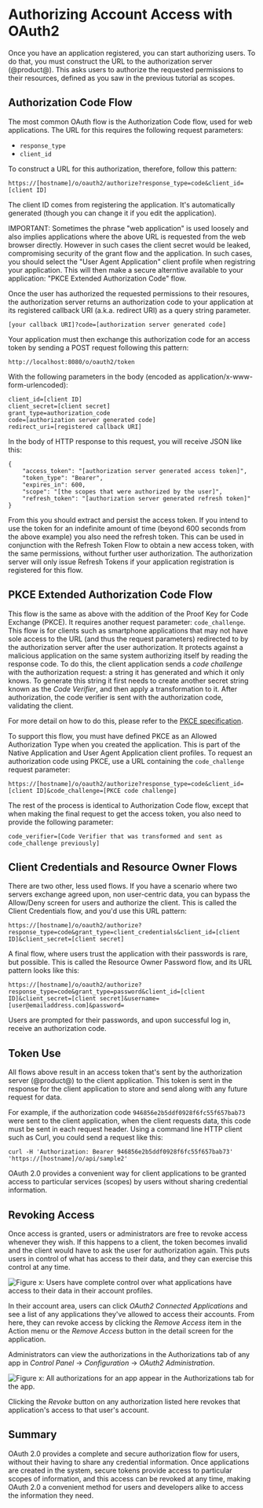 # Authorizing Account Access with OAuth2

Once you have an application registered, you can start authorizing users. To do
that, you must construct the URL to the authorization server (@product@). This
asks users to authorize the requested permissions to their resources, defined as
you saw in the previous tutorial as scopes. 

## Authorization Code Flow

The most common OAuth flow is the Authorization Code flow, used for web
applications. The URL for this requires the following request parameters: 

- `response_type` 
- `client_id` 

To construct a URL for this authorization, therefore, follow this pattern: 

    https://[hostname]/o/oauth2/authorize?response_type=code&client_id=[client ID]

The client ID comes from registering the application. It's automatically
generated (though you can change it if you edit the application). 

IMPORTANT: Sometimes the phrase "web application" is used loosely and also 
implies applications where the above URL is requested from the web browser 
directly. However in such cases the client secret would be leaked, compromising 
security of the grant flow and the application. In such cases, you should select 
the "User Agent Application" client profile when registring your application. 
This will then make a secure alterntive available to your application: "PKCE 
Extended Authorization Code" flow.

Once the user has authorized the requested permissions to their resoures, the 
authorization server returns an authorization code to your application at its 
registered callback URI (a.k.a. redirect URI) as a query string parameter. 

	[your callback URI]?code=[authorization server generated code]

Your application must then exchange this authorization code for an access token
by sending a POST request following this pattern:

	http://localhost:8080/o/oauth2/token

With the following parameters in the body (encoded as 
application/x-www-form-urlencoded):

	client_id=[client ID]
	client_secret=[client secret]
	grant_type=authorization_code
	code=[authorization server generated code]
	redirect_uri=[registered callback URI]

In the body of HTTP response to this request, you will receive JSON like this:

	{
		"access_token": "[authorization server generated access token]",
		"token_type": "Bearer",
		"expires_in": 600,
		"scope": "[the scopes that were authorized by the user]",
		"refresh_token": "[authorization server generated refresh token]"
	}

From this you should extract and persist the access token. If you intend to use 
the token for an indefinite amount of time (beyond 600 seconds from the above 
example) you also need the refresh token. This can be used in conjunction with 
the Refresh Token Flow to obtain a new access token, with the same permissions, 
without further user authorization.  The authorization server will only issue 
Refresh Tokens if your application registration is registered for this flow.

## PKCE Extended Authorization Code Flow

This flow is the same as above with the addition of the Proof Key for Code
Exchange (PKCE). It requires another request parameter: `code_challenge`. This
flow is for clients such as smartphone applications that may not have sole
access to the URL (and thus the request parameters) redirected to by the
authorization server after the user authorization. It protects against a 
malicious application on the same system authorizing itself by reading the 
response code. To do this, the client application sends a *code challenge* with 
the authorization request: a string it has generated and which it only knows. To
generate this string it first needs to create another secret string known as the 
*Code Verifier*, and then apply a transformation to it. After authorization, the 
code verifier is sent with the authorization code, validating the client. 

For more detail on how to do this, please refer to the 
[PKCE specification](https://tools.ietf.org/html/rfc7636).

To support this flow, you must have defined PKCE as an Allowed Authorization
Type when you created the application. This is part of the Native Application 
and User Agent Application client profiles. To request an authorization code 
using PKCE, use a URL containing the `code_challenge` request parameter: 

    https://[hostname]/o/oauth2/authorize?response_type=code&client_id=[client ID]&code_challenge=[PKCE code challenge]

The rest of the process is identical to Authorization Code flow, except that 
when making the final request to get the access token, you also need to provide 
the following parameter:

	code_verifier=[Code Verifier that was transformed and sent as code_challenge previously]

## Client Credentials and Resource Owner Flows

There are two other, less used flows. If you have a scenario where two servers
exchange agreed upon, non user-centric data, you can bypass the Allow/Deny
screen for users and authorize the client. This is called the Client Credentials
flow, and you'd use this URL pattern: 

    https://[hostname]/o/oauth2/authorize?response_type=code&grant_type=client_credentials&client_id=[client ID]&client_secret=[client secret]

A final flow, where users trust the application with their passwords is rare,
but possible. This is called the Resource Owner Password flow, and its URL
pattern looks like this: 

    https://[hostname]/o/oauth2/authorize?response_type=code&grant_type=password&client_id=[client ID]&client_secret=[client secret]&username=[user@emailaddress.com]&password=

Users are prompted for their passwords, and upon successful log in, receive an
authorization code. 

## Token Use

All flows above result in an access token that's sent by the authorization
server (@product@) to the client application. This token is sent in the response
for the client application to store and send along with any future request for
data. 

For example, if the authorization code `946856e2b5ddf0928f6fc55f657bab73` were
sent to the client application, when the client requests data, this code must be
sent in each request header. Using a command line HTTP client such as Curl, you
could send a request like this: 

    curl -H 'Authorization: Bearer 946856e2b5ddf0928f6fc55f657bab73' 'https://[hostname]/o/api/sample2'

OAuth 2.0 provides a convenient way for client applications to be granted access
to particular services (scopes) by users without sharing credential information. 

## Revoking Access

Once access is granted, users or administrators are free to revoke access
whenever they wish. If this happens to a client, the token becomes invalid and
the client would have to ask the user for authorization again. This puts users
in control of what has access to their data, and they can exercise this control
at any time. 

![Figure x: Users have complete control over what applications have access to their data in their account profiles.](../../images/oauth-user-apps.png)

In their account area, users can click *OAuth2 Connected Applications* and see
a list of any applications they've allowed to access their accounts. From here,
they can revoke access by clicking the *Remove Access* item in the Action menu
or the *Remove Access* button in the detail screen for the application. 

Administrators can view the authorizations in the Authorizations tab of any app
in *Control Panel* &rarr; *Configuration* &rarr; *OAuth2 Administration*. 

![Figure x: All authorizations for an app appear in the Authorizations tab for the app.](../../images/oauth-revoke-access.png)

Clicking the *Revoke* button on any authorization listed here revokes that
application's access to that user's account. 

## Summary

OAuth 2.0 provides a complete and secure authorization flow for users, without
their having to share any credential information. Once applications are created
in the system, secure tokens provide access to particular scopes of information,
and this access can be revoked at any time, making OAuth 2.0 a convenient method
for users and developers alike to access the information they need. 
